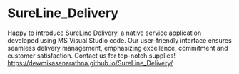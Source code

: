 # SureLine_Delivery
Happy to introduce SureLine Delivery, a native service application developed using MS Visual Studio code. Our user-friendly interface ensures seamless delivery management, emphasizing excellence, commitment and customer satisfaction. Contact us for top-notch supplies!
https://dewmikasenarathna.github.io/SureLine_Delivery/
